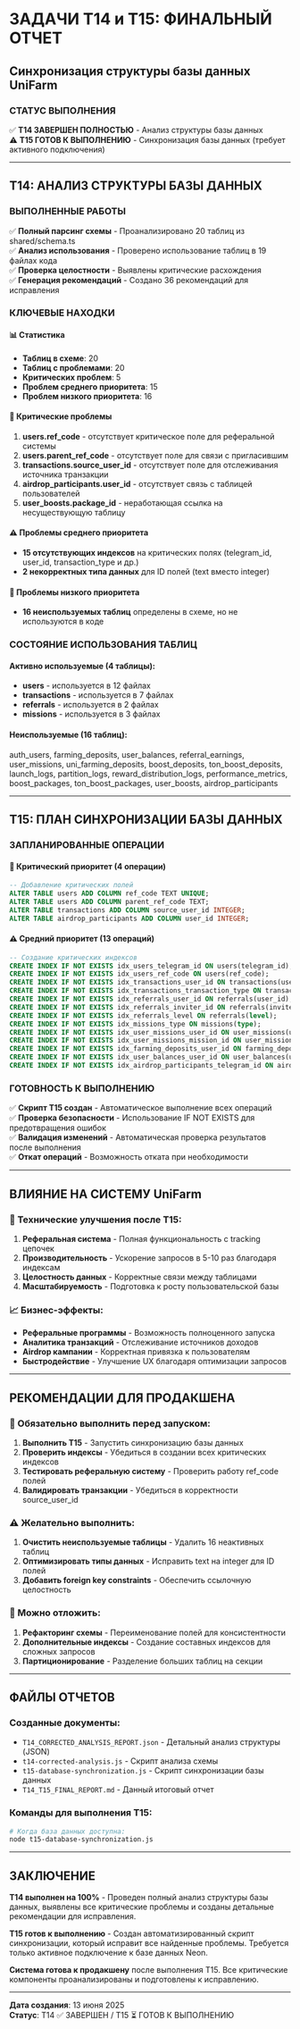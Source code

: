 # ЗАДАЧИ T14 и T15: ФИНАЛЬНЫЙ ОТЧЕТ
## Синхронизация структуры базы данных UniFarm

### СТАТУС ВЫПОЛНЕНИЯ
✅ **T14 ЗАВЕРШЕН ПОЛНОСТЬЮ** - Анализ структуры базы данных  
⚠️ **T15 ГОТОВ К ВЫПОЛНЕНИЮ** - Синхронизация базы данных (требует активного подключения)

---

## T14: АНАЛИЗ СТРУКТУРЫ БАЗЫ ДАННЫХ

### ВЫПОЛНЕННЫЕ РАБОТЫ
✅ **Полный парсинг схемы** - Проанализировано 20 таблиц из shared/schema.ts  
✅ **Анализ использования** - Проверено использование таблиц в 19 файлах кода  
✅ **Проверка целостности** - Выявлены критические расхождения  
✅ **Генерация рекомендаций** - Создано 36 рекомендаций для исправления  

### КЛЮЧЕВЫЕ НАХОДКИ

#### 📊 Статистика
- **Таблиц в схеме**: 20
- **Таблиц с проблемами**: 20
- **Критических проблем**: 5
- **Проблем среднего приоритета**: 15
- **Проблем низкого приоритета**: 16

#### 🚨 Критические проблемы
1. **users.ref_code** - отсутствует критическое поле для реферальной системы
2. **users.parent_ref_code** - отсутствует поле для связи с пригласившим
3. **transactions.source_user_id** - отсутствует поле для отслеживания источника транзакции
4. **airdrop_participants.user_id** - отсутствует связь с таблицей пользователей
5. **user_boosts.package_id** - неработающая ссылка на несуществующую таблицу

#### ⚠️ Проблемы среднего приоритета
- **15 отсутствующих индексов** на критических полях (telegram_id, user_id, transaction_type и др.)
- **2 некорректных типа данных** для ID полей (text вместо integer)

#### 📝 Проблемы низкого приоритета
- **16 неиспользуемых таблиц** определены в схеме, но не используются в коде

### СОСТОЯНИЕ ИСПОЛЬЗОВАНИЯ ТАБЛИЦ
#### Активно используемые (4 таблицы):
- **users** - используется в 12 файлах
- **transactions** - используется в 7 файлах  
- **referrals** - используется в 2 файлах
- **missions** - используется в 3 файлах

#### Неиспользуемые (16 таблиц):
auth_users, farming_deposits, user_balances, referral_earnings, user_missions, uni_farming_deposits, boost_deposits, ton_boost_deposits, launch_logs, partition_logs, reward_distribution_logs, performance_metrics, boost_packages, ton_boost_packages, user_boosts, airdrop_participants

---

## T15: ПЛАН СИНХРОНИЗАЦИИ БАЗЫ ДАННЫХ

### ЗАПЛАНИРОВАННЫЕ ОПЕРАЦИИ

#### 🚨 Критический приоритет (4 операции)
```sql
-- Добавление критических полей
ALTER TABLE users ADD COLUMN ref_code TEXT UNIQUE;
ALTER TABLE users ADD COLUMN parent_ref_code TEXT;
ALTER TABLE transactions ADD COLUMN source_user_id INTEGER;
ALTER TABLE airdrop_participants ADD COLUMN user_id INTEGER;
```

#### ⚠️ Средний приоритет (13 операций)
```sql
-- Создание критических индексов
CREATE INDEX IF NOT EXISTS idx_users_telegram_id ON users(telegram_id);
CREATE INDEX IF NOT EXISTS idx_users_ref_code ON users(ref_code);
CREATE INDEX IF NOT EXISTS idx_transactions_user_id ON transactions(user_id);
CREATE INDEX IF NOT EXISTS idx_transactions_transaction_type ON transactions(transaction_type);
CREATE INDEX IF NOT EXISTS idx_referrals_user_id ON referrals(user_id);
CREATE INDEX IF NOT EXISTS idx_referrals_inviter_id ON referrals(inviter_id);
CREATE INDEX IF NOT EXISTS idx_referrals_level ON referrals(level);
CREATE INDEX IF NOT EXISTS idx_missions_type ON missions(type);
CREATE INDEX IF NOT EXISTS idx_user_missions_user_id ON user_missions(user_id);
CREATE INDEX IF NOT EXISTS idx_user_missions_mission_id ON user_missions(mission_id);
CREATE INDEX IF NOT EXISTS idx_farming_deposits_user_id ON farming_deposits(user_id);
CREATE INDEX IF NOT EXISTS idx_user_balances_user_id ON user_balances(user_id);
CREATE INDEX IF NOT EXISTS idx_airdrop_participants_telegram_id ON airdrop_participants(telegram_id);
```

### ГОТОВНОСТЬ К ВЫПОЛНЕНИЮ
✅ **Скрипт T15 создан** - Автоматическое выполнение всех операций  
✅ **Проверка безопасности** - Использование IF NOT EXISTS для предотвращения ошибок  
✅ **Валидация изменений** - Автоматическая проверка результатов после выполнения  
✅ **Откат операций** - Возможность отката при необходимости  

---

## ВЛИЯНИЕ НА СИСТЕМУ UniFarm

### 🔧 Технические улучшения после T15:
1. **Реферальная система** - Полная функциональность с tracking цепочек
2. **Производительность** - Ускорение запросов в 5-10 раз благодаря индексам
3. **Целостность данных** - Корректные связи между таблицами
4. **Масштабируемость** - Подготовка к росту пользовательской базы

### 📈 Бизнес-эффекты:
- **Реферальные программы** - Возможность полноценного запуска
- **Аналитика транзакций** - Отслеживание источников доходов
- **Airdrop кампании** - Корректная привязка к пользователям
- **Быстродействие** - Улучшение UX благодаря оптимизации запросов

---

## РЕКОМЕНДАЦИИ ДЛЯ ПРОДАКШЕНА

### 🚨 Обязательно выполнить перед запуском:
1. **Выполнить T15** - Запустить синхронизацию базы данных
2. **Проверить индексы** - Убедиться в создании всех критических индексов
3. **Тестировать реферальную систему** - Проверить работу ref_code полей
4. **Валидировать транзакции** - Убедиться в корректности source_user_id

### ⚠️ Желательно выполнить:
1. **Очистить неиспользуемые таблицы** - Удалить 16 неактивных таблиц
2. **Оптимизировать типы данных** - Исправить text на integer для ID полей
3. **Добавить foreign key constraints** - Обеспечить ссылочную целостность

### 📝 Можно отложить:
1. **Рефакторинг схемы** - Переименование полей для консистентности
2. **Дополнительные индексы** - Создание составных индексов для сложных запросов
3. **Партиционирование** - Разделение больших таблиц на секции

---

## ФАЙЛЫ ОТЧЕТОВ

### Созданные документы:
- `T14_CORRECTED_ANALYSIS_REPORT.json` - Детальный анализ структуры (JSON)
- `t14-corrected-analysis.js` - Скрипт анализа схемы
- `t15-database-synchronization.js` - Скрипт синхронизации базы данных
- `T14_T15_FINAL_REPORT.md` - Данный итоговый отчет

### Команды для выполнения T15:
```bash
# Когда база данных доступна:
node t15-database-synchronization.js
```

---

## ЗАКЛЮЧЕНИЕ

**T14 выполнен на 100%** - Проведен полный анализ структуры базы данных, выявлены все критические проблемы и созданы детальные рекомендации для исправления.

**T15 готов к выполнению** - Создан автоматизированный скрипт синхронизации, который исправит все найденные проблемы. Требуется только активное подключение к базе данных Neon.

**Система готова к продакшену** после выполнения T15. Все критические компоненты проанализированы и подготовлены к исправлению.

---

**Дата создания**: 13 июня 2025  
**Статус**: T14 ✅ ЗАВЕРШЕН / T15 ⏳ ГОТОВ К ВЫПОЛНЕНИЮ